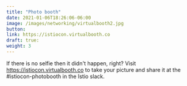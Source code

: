 ```yaml
---
title: "Photo booth"
date: 2021-01-06T18:26:06-06:00
image: /images/networking/virtualbooth2.jpg
button: 
link: https://istiocon.virtualbooth.co
draft: true:
weight: 3
---
```


If there is no selfie then it didn't happen, right? Visit <a target="_blank" href="https://istiocon.virtualbooth.co">https://istiocon.virtualbooth.co</a> to take your picture and share it at the #istiocon-photobooth in the Istio slack. 